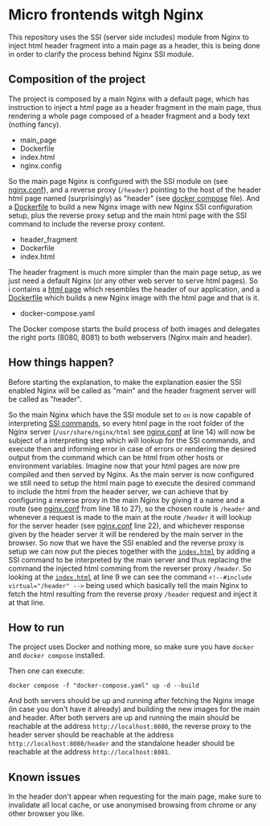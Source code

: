 # Micro frontends witgh Nginx

This repository uses the SSI (server side includes) module from Nginx to inject html header fragment into a main page as a header, this is being done in order to clarify the process behind Nginx SSI module.

## Composition of the project

The project is composed by a main Nginx with a default page, which has instruction to inject a html page as a header fragment in the main page, thus rendering a whole page composed of a header fragment and a body text (nothing fancy). 

 - main_page
  - Dockerfile
  - index.html
  - nginx.config

  So the main page Nginx is configured with the SSI module on (see [nginx.conf](./main_page/conf/nginx.conf)), and a reverse proxy (`/header`) pointing to the host of the header html page named (surprisingly) as "header" (see [docker compose](docker-compose.yaml) file).
  And a [Dockerfile](./main_page/Dockerfile) to build a new Nginx image with new Nginx SSI configuration setup, plus the reverse proxy setup and the main html page with the SSI command to include the reverse proxy content.

 - header_fragment
  - Dockerfile
  - index.html

  The header fragment is much more simpler than the main page setup, as we just need a default Nginx (or any other web server to serve html pages). So i contains a [html page](./header_fragment/pages/index.html) which resembles the header of our application, and a [Dockerfile](./header_fragment/Dockerfile) which builds a new Nginx image with the html page and that is it.

 - docker-compose.yaml

  The Docker compose starts the build process of both images and delegates the right ports (8080, 8081) to both webservers (Nginx main and header).

## How things happen?

Before starting the explanation, to make the explanation easier the SSI enabled Nginx will be called as "main" and the header fragment server will be called as "header".

So the main Nginx which have the SSI module set to `on` is now capable of interpreting [SSI commands](http://nginx.org/en/docs/http/ngx_http_ssi_module.html#commands), so every html page in the root folder of the Nginx server (`/usr/share/nginx/html` see [nginx.conf](./main_page/conf/nginx.conf) at line 14) will now be subject of a interpreting step which will lookup for the SSI commands, and execute then and informing error in case of errors or rendering the desired output from the command which can be html from other hosts or environment variables. Imagine now that your html pages are now pre compiled and then served by Nginx.
As the main server is now configured we still need to setup the html main page to execute the desired command to include the html from the header server, we can achieve that by configuring a reverse proxy in the main Nginx by giving it a name and a route (see [nginx.conf](./main_page/conf/nginx.conf) from line 18 to 27), so the chosen route is `/header` and whenever a request is made to the main at the route `/header` it will lookup for the server header (see [nginx.conf](./main_page/conf/nginx.conf) line 22), and whichever response given by the header server it will be rendered by the main server in the browser.
So now that we have the SSI enabled and the reverse proxy is setup we can now put the pieces together with the [`index.html`](./main_page/pages/index.html) by adding a SSI command to be interpreted by the main server and thus replacing the command the injected html comming from the reverser proxy `/header`. So looking at the [`index.html`](./main_page/pages/index.html) at line 9 we can see the command `<!--#include virtual="/header" -->` being used which basically tell the main Nginx to fetch the html resulting from the reverse proxy `/header` request and inject it at that line.
 

## How to run

The project uses Docker and nothing more, so make sure you have `docker` and `docker compose` installed.

Then one can execute:

```
docker compose -f "docker-compose.yaml" up -d --build 
```

And both servers should be up and running after fetching the Nginx image (in case you don't have it already) and building the new images for the main and header.
After both servers are up and running the main should be reachable at the address `http://localhost:8080`, the reverse proxy to the header server should be reachable at the address `http://localhost:8080/header` and the standalone header should be reachable at the address `http://localhost:8081`.

## Known issues

In the header don't appear when requesting for the main page, make sure to invalidate all local cache, or use anonymised browsing from chrome or any other browser you like.